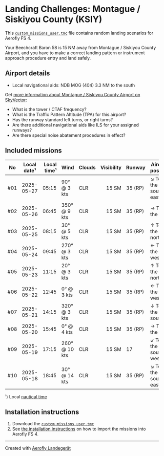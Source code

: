 # Landing Challenges: Montague / Siskiyou County (KSIY)

This [`custom_missions_user.tmc`](missions/custom_missions_user.tmc) file contains random landing scenarios for Aerofly FS 4.

Your Beechcraft Baron 58 is 15 NM away from Montague / Siskiyou County Airport, and you have to make a correct landing pattern or instrument approach procedure entry and land safely.

## Airport details

- Local navigational aids: NDB MOG (404) 3.3 NM to the south

Get [more information about Montague / Siskiyou County Airport on SkyVector](https://skyvector.com/airport/KSIY):

- What is the tower / CTAF frequency?
- What is the Traffic Pattern Altitude (TPA) for this airport?
- Has the runway standard left turns, or right turns?
- Are there additional navigational aids like ILS for your assigned runways?
- Are there special noise abatement procedures in effect?

## Included missions

| No  | Local date¹ | Local time¹ | Wind          | Clouds | Visibility | Runway  | Aircraft position    |
| :-: | ----------- | ----------: | ------------- | ------ | ---------: | ------- | -------------------- |
| #01 | 2025-05-27  |       05:15 | 90° @ 3 kts   | CLR    |      15 SM | 35 (RP) | ↘ To the south-east |
| #02 | 2025-05-26  |       06:45 | 350° @ 9 kts  | CLR    |      15 SM | 35 (RP) | → To the east        |
| #03 | 2025-05-25  |       08:15 | 30° @ 5 kts   | CLR    |      15 SM | 35 (RP) | ↑ To the north       |
| #04 | 2025-05-24  |       09:45 | 270° @ 3 kts  | CLR    |      15 SM | 35 (RP) | ← To the west        |
| #05 | 2025-05-23  |       11:15 | 20° @ 3 kts   | CLR    |      15 SM | 35 (RP) | ↑ To the north       |
| #06 | 2025-05-22  |       12:45 | 0° @ 3 kts    | CLR    |      15 SM | 35 (RP) | ← To the west        |
| #07 | 2025-05-21  |       14:15 | 320° @ 3 kts  | CLR    |      15 SM | 35 (RP) | ↓ To the south       |
| #08 | 2025-05-20  |       15:45 | 0° @ 4 kts    | CLR    |      15 SM | 35 (RP) | → To the east        |
| #09 | 2025-05-19  |       17:15 | 260° @ 10 kts | CLR    |      15 SM | 17      | ↙ To the south-west |
| #10 | 2025-05-18  |       18:45 | 30° @ 14 kts  | CLR    |      15 SM | 35 (RP) | ↘ To the south-east |

¹) Local [nautical time](https://en.wikipedia.org/wiki/Nautical_time)

## Installation instructions

1. Download the [`custom_missions_user.tmc`](missions/custom_missions_user.tmc)
2. See [the installation instructions](https://fboes.github.io/aerofly-missions/docs/generic-installation.html) on how to import the missions into Aerofly FS 4.

---

Created with [Aerofly Landegerät](https://github.com/fboes/aerofly-patterns)
